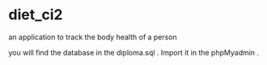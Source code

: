 # diet_ci2
an application to track the body health of a person 

you will find the database in the diploma.sql . Import it in the phpMyadmin . 
